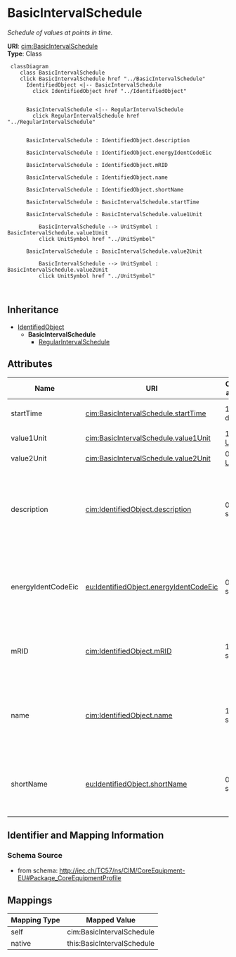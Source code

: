 # BasicIntervalSchedule


_Schedule of values at points in time._





**URI**: [cim:BasicIntervalSchedule](http://iec.ch/TC57/CIM100#BasicIntervalSchedule)<br />
**Type**: Class




```mermaid
 classDiagram
    class BasicIntervalSchedule
    click BasicIntervalSchedule href "../BasicIntervalSchedule"
      IdentifiedObject <|-- BasicIntervalSchedule
        click IdentifiedObject href "../IdentifiedObject"
      

      BasicIntervalSchedule <|-- RegularIntervalSchedule
        click RegularIntervalSchedule href "../RegularIntervalSchedule"
      
      
      BasicIntervalSchedule : IdentifiedObject.description
        
      BasicIntervalSchedule : IdentifiedObject.energyIdentCodeEic
        
      BasicIntervalSchedule : IdentifiedObject.mRID
        
      BasicIntervalSchedule : IdentifiedObject.name
        
      BasicIntervalSchedule : IdentifiedObject.shortName
        
      BasicIntervalSchedule : BasicIntervalSchedule.startTime
        
      BasicIntervalSchedule : BasicIntervalSchedule.value1Unit
        
          BasicIntervalSchedule --> UnitSymbol : BasicIntervalSchedule.value1Unit
          click UnitSymbol href "../UnitSymbol"
        
      BasicIntervalSchedule : BasicIntervalSchedule.value2Unit
        
          BasicIntervalSchedule --> UnitSymbol : BasicIntervalSchedule.value2Unit
          click UnitSymbol href "../UnitSymbol"
        
      
```





## Inheritance
* [IdentifiedObject](IdentifiedObject.md)
    * **BasicIntervalSchedule**
        * [RegularIntervalSchedule](RegularIntervalSchedule.md)



## Attributes


| Name | URI | Cardinality and Range | Description | Inheritance |
| ---  | --- | --- | --- | --- |
| startTime | [cim:BasicIntervalSchedule.startTime](http://iec.ch/TC57/CIM100#BasicIntervalSchedule.startTime) | 1 <br />  date  | The time for the first time point | direct |
| value1Unit | [cim:BasicIntervalSchedule.value1Unit](http://iec.ch/TC57/CIM100#BasicIntervalSchedule.value1Unit) | 1 <br />  [UnitSymbol](UnitSymbol.md)  | Value1 units of measure | direct |
| value2Unit | [cim:BasicIntervalSchedule.value2Unit](http://iec.ch/TC57/CIM100#BasicIntervalSchedule.value2Unit) | 0..1 <br />  [UnitSymbol](UnitSymbol.md)  | Value2 units of measure | direct |
| description | [cim:IdentifiedObject.description](http://iec.ch/TC57/CIM100#IdentifiedObject.description) | 0..1 <br />  string  | The description is a free human readable text describing or naming the object | [IdentifiedObject](IdentifiedObject.md) |
| energyIdentCodeEic | [eu:IdentifiedObject.energyIdentCodeEic](http://iec.ch/TC57/CIM100-European#IdentifiedObject.energyIdentCodeEic) | 0..1 <br />  string  | The attribute is used for an exchange of the EIC code (Energy identification ... | [IdentifiedObject](IdentifiedObject.md) |
| mRID | [cim:IdentifiedObject.mRID](http://iec.ch/TC57/CIM100#IdentifiedObject.mRID) | 1 <br />  string  | Master resource identifier issued by a model authority | [IdentifiedObject](IdentifiedObject.md) |
| name | [cim:IdentifiedObject.name](http://iec.ch/TC57/CIM100#IdentifiedObject.name) | 1 <br />  string  | The name is any free human readable and possibly non unique text naming the o... | [IdentifiedObject](IdentifiedObject.md) |
| shortName | [eu:IdentifiedObject.shortName](http://iec.ch/TC57/CIM100-European#IdentifiedObject.shortName) | 0..1 <br />  string  | The attribute is used for an exchange of a human readable short name with len... | [IdentifiedObject](IdentifiedObject.md) |









## Identifier and Mapping Information







### Schema Source


* from schema: http://iec.ch/TC57/ns/CIM/CoreEquipment-EU#Package_CoreEquipmentProfile





## Mappings

| Mapping Type | Mapped Value |
| ---  | ---  |
| self | cim:BasicIntervalSchedule |
| native | this:BasicIntervalSchedule |





